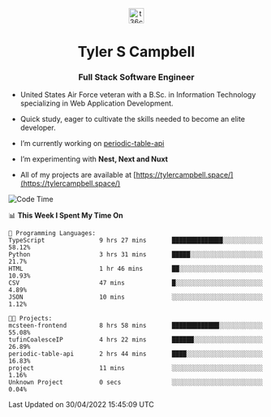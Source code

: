 <p align="center">
<a href="https://www.linkedin.com/in/t36campbell" target="blank"><img align="center" src="https://ik.imagekit.io/t36campbell/Portfolio/linkedin.png.original_m8bbGgPh6.png" alt="t36campbell" height="30" width="30" /></a>
</p>
<h1 align="center">Tyler S Campbell</h1>
<h3 align="center">Full Stack Software Engineer</h3>

* United States Air Force veteran with a B.Sc. in Information Technology specializing in Web Application Development. 

* Quick study, eager to cultivate the skills needed to become an elite developer.

* I’m currently working on [periodic-table-api](https://github.com/t36campbell/periodic-table-api)

* I’m experimenting with **Nest, Next and Nuxt**

* All of my projects are available at [https://tylercampbell.space/](https://tylercampbell.space/)

<!--START_SECTION:waka-->
![Code Time](http://img.shields.io/badge/Code%20Time-1%2C604%20hrs%2023%20mins-blue)

📊 **This Week I Spent My Time On** 

```text
💬 Programming Languages: 
TypeScript               9 hrs 27 mins       ██████████████░░░░░░░░░░░   58.12% 
Python                   3 hrs 31 mins       █████░░░░░░░░░░░░░░░░░░░░   21.7% 
HTML                     1 hr 46 mins        ██░░░░░░░░░░░░░░░░░░░░░░░   10.93% 
CSV                      47 mins             █░░░░░░░░░░░░░░░░░░░░░░░░   4.89% 
JSON                     10 mins             ░░░░░░░░░░░░░░░░░░░░░░░░░   1.12%

🐱‍💻 Projects: 
mcsteen-frontend         8 hrs 58 mins       █████████████░░░░░░░░░░░░   55.08% 
tufinCoalesceIP          4 hrs 22 mins       ██████░░░░░░░░░░░░░░░░░░░   26.89% 
periodic-table-api       2 hrs 44 mins       ████░░░░░░░░░░░░░░░░░░░░░   16.83% 
project                  11 mins             ░░░░░░░░░░░░░░░░░░░░░░░░░   1.16% 
Unknown Project          0 secs              ░░░░░░░░░░░░░░░░░░░░░░░░░   0.04%

```


 Last Updated on 30/04/2022 15:45:09 UTC
<!--END_SECTION:waka-->
